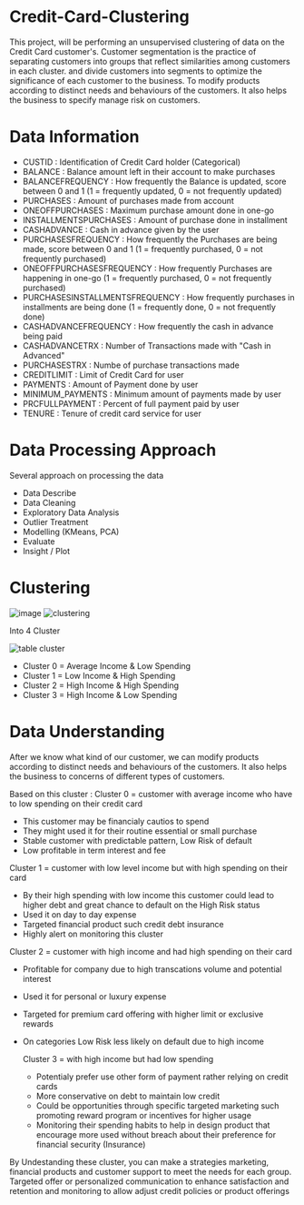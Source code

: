 # Credit-Card-Clustering

This project, will be performing an unsupervised clustering of data on the Credit Card customer's.
Customer segmentation is the practice of separating customers into groups that reflect similarities among customers in each cluster. and divide customers into segments to optimize the significance of each customer to the business. To modify products according to distinct needs and behaviours of the customers. It also helps the business to specify manage risk on customers.

# Data Information
  - CUSTID : Identification of Credit Card holder (Categorical)
  - BALANCE : Balance amount left in their account to make purchases
  - BALANCEFREQUENCY : How frequently the Balance is updated, score between 0 and 1 (1 = frequently updated, 0 = not frequently updated)
  - PURCHASES : Amount of purchases made from account
  - ONEOFFPURCHASES : Maximum purchase amount done in one-go
  - INSTALLMENTSPURCHASES : Amount of purchase done in installment
  - CASHADVANCE : Cash in advance given by the user
  - PURCHASESFREQUENCY : How frequently the Purchases are being made, score between 0 and 1 (1 = frequently purchased, 0 = not frequently purchased)
  - ONEOFFPURCHASESFREQUENCY : How frequently Purchases are happening in one-go (1 = frequently purchased, 0 = not frequently purchased)
  - PURCHASESINSTALLMENTSFREQUENCY : How frequently purchases in installments are being done (1 = frequently done, 0 = not frequently done)
  - CASHADVANCEFREQUENCY : How frequently the cash in advance being paid
  - CASHADVANCETRX : Number of Transactions made with "Cash in Advanced"
  - PURCHASESTRX : Numbe of purchase transactions made
  - CREDITLIMIT : Limit of Credit Card for user
  - PAYMENTS : Amount of Payment done by user
  - MINIMUM_PAYMENTS : Minimum amount of payments made by user
  - PRCFULLPAYMENT : Percent of full payment paid by user
  - TENURE : Tenure of credit card service for user

# Data Processing Approach
Several approach on processing the data
  - Data Describe
  - Data Cleaning
  - Exploratory Data Analysis
  - Outlier Treatment
  - Modelling (KMeans, PCA)
  - Evaluate
  - Insight / Plot
 
 # Clustering
 ![image](https://user-images.githubusercontent.com/92531579/162015537-ca561a90-6dd2-4b85-bf96-16b04e72a35a.png)
 ![clustering](https://user-images.githubusercontent.com/92531579/162014584-b241a614-ff9f-4662-a1d0-9649ac48727e.png)
 
 Into 4 Cluster
 
 ![table cluster](https://user-images.githubusercontent.com/92531579/162015054-1f34a3bd-ca7e-48d0-99a2-03b8a2de0037.PNG)
 

 
  - Cluster 0 = Average Income & Low Spending
  - Cluster 1 = Low Income & High Spending
  - Cluster 2 = High Income & High Spending
  - Cluster 3 = High Income & Low Spending

# Data Understanding
After we know what kind of our customer, we can modify products according to distinct needs and behaviours of the customers. It also helps the business to concerns of different types of customers.

Based on this cluster :
Cluster 0 = customer with average income who have to low spending on their credit card
- This customer may be financialy cautios to spend
- They might used it for their routine essential or small purchase
- Stable customer with predictable pattern, Low Risk of default
- Low profitable in term interest and fee

Cluster 1 = customer with low level income but with high spending on their card
- By their high spending with low income this customer could lead to higher debt and great chance to default on the High Risk status
- Used it on day to day expense
- Targeted financial product such credit debt insurance
- Highly alert on monitoring this cluster

Cluster 2 = customer with high income and had high spending on their card
- Profitable for company due to high transcations volume and potential interest
- Used it for personal or luxury expense
- Targeted for premium card offering with higher limit or exclusive rewards
- On categories Low Risk less likely on default due to high income

  Cluster 3 = with high income but had low spending
  - Potentialy prefer use other form of payment rather relying on credit cards
  - More conservative on debt to maintain low credit
  - Could be opportunities through specific targeted marketing such promoting reward program or incentives for higher usage
  - Monitoring their spending habits to help in design product that encourage more used without breach about their preference for financial security (Insurance)

 By Undestanding these cluster, you can make a strategies marketing, financial products and customer support to meet the needs for each group.
 Targeted offer or personalized communication to enhance satisfaction and retention and monitoring to allow adjust credit policies or product offerings
